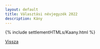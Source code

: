 ```yaml
---
layout: default
title: Választási névjegyzék 2022
description: Kány
---
```


{% include settlementHTMLs/Kaany.html %}

[Vissza](../)